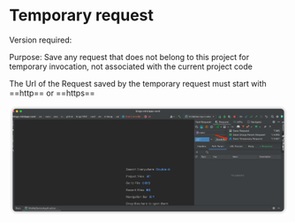 # Temporary request

Version required:<Badge text="2022.2.1" />

Purpose: Save any request that does not belong to this project for temporary invocation, not associated with the current project code

The Url of the Request saved by the temporary request must start with ==http== or ==https==

![tempSave](../../../.vuepress/public/img/2022.2.1/tempSave_en.png)

